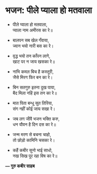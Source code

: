 # भजन: पीले प्याला हो मतवाला

- पीले प्याला हो मतवाला,\
  प्याला नाम अमीरस का रे॥

- बालपन सब खेल गँवाया,\
  ज्वान भयो नारी बस का रे।

- वृद्ध भयो तन काँपन लागे,\
  खाट पर न जाय खसका रे॥

- नाभि कमल बिच है कस्तूरी,\
  जैसे मिरग फिर बन का रे।

- बिन सतगुरु इतना दुख पाया,\
  बैद मिला नहिं इस तन का रे॥

- मात पिता बन्धू सुत तिरिया,\
  संग नहीं कोई जाय सखा रे।

- जब लग जीवै भजन भक्ति करु,\
  धन यौवन है दिन दस का रे॥

- जन्म मरण से बचना चाहो,\
  तो छोड़ो कामिनि चसका रे।

- कहैं कबीर सुनो भाई साधो,\
  नख सिख पूर रहा विष का रे॥

**— गुरु कबीर साहब**
